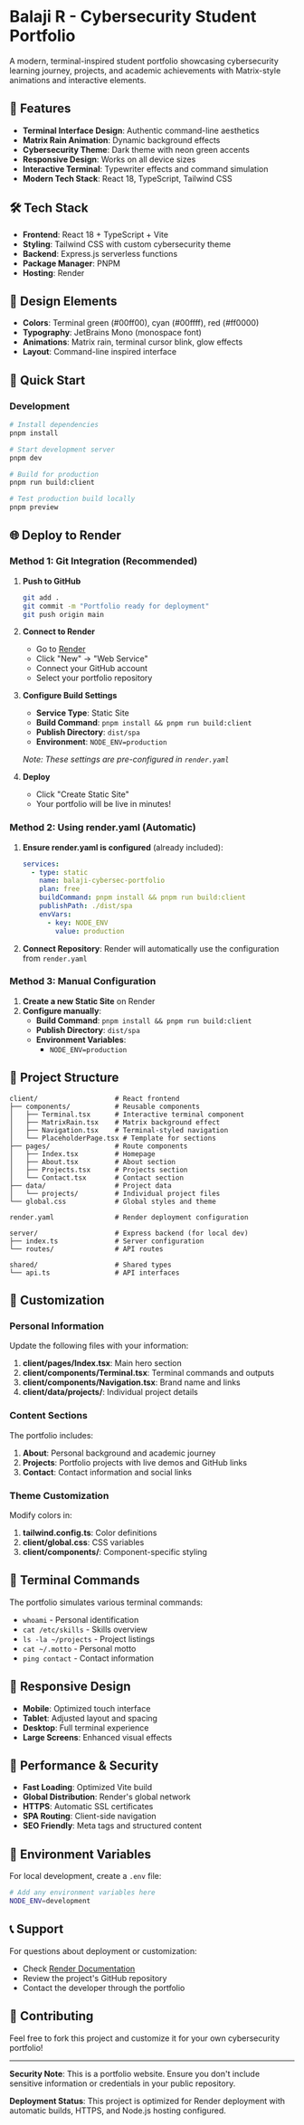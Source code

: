# Balaji R - Cybersecurity Student Portfolio

A modern, terminal-inspired student portfolio showcasing cybersecurity learning journey, projects, and academic achievements with Matrix-style animations and interactive elements.

## 🚀 Features

- **Terminal Interface Design**: Authentic command-line aesthetics
- **Matrix Rain Animation**: Dynamic background effects
- **Cybersecurity Theme**: Dark theme with neon green accents
- **Responsive Design**: Works on all device sizes
- **Interactive Terminal**: Typewriter effects and command simulation
- **Modern Tech Stack**: React 18, TypeScript, Tailwind CSS

## 🛠️ Tech Stack

- **Frontend**: React 18 + TypeScript + Vite
- **Styling**: Tailwind CSS with custom cybersecurity theme
- **Backend**: Express.js serverless functions
- **Package Manager**: PNPM
- **Hosting**: Render

## 🎨 Design Elements

- **Colors**: Terminal green (#00ff00), cyan (#00ffff), red (#ff0000)
- **Typography**: JetBrains Mono (monospace font)
- **Animations**: Matrix rain, terminal cursor blink, glow effects
- **Layout**: Command-line inspired interface

## 🚀 Quick Start

### Development

```bash
# Install dependencies
pnpm install

# Start development server
pnpm dev

# Build for production
pnpm run build:client

# Test production build locally
pnpm preview
```

## 🌐 Deploy to Render

### Method 1: Git Integration (Recommended)

1. **Push to GitHub**
   ```bash
   git add .
   git commit -m "Portfolio ready for deployment"
   git push origin main
   ```

2. **Connect to Render**
   - Go to [Render](https://render.com)
   - Click "New" → "Web Service"
   - Connect your GitHub account
   - Select your portfolio repository

3. **Configure Build Settings**
   - **Service Type**: Static Site
   - **Build Command**: `pnpm install && pnpm run build:client`
   - **Publish Directory**: `dist/spa`
   - **Environment**: `NODE_ENV=production`

   *Note: These settings are pre-configured in `render.yaml`*

4. **Deploy**
   - Click "Create Static Site"
   - Your portfolio will be live in minutes!

### Method 2: Using render.yaml (Automatic)

1. **Ensure render.yaml is configured** (already included):
   ```yaml
   services:
     - type: static
       name: balaji-cybersec-portfolio
       plan: free
       buildCommand: pnpm install && pnpm run build:client
       publishPath: ./dist/spa
       envVars:
         - key: NODE_ENV
           value: production
   ```

2. **Connect Repository**: Render will automatically use the configuration from `render.yaml`

### Method 3: Manual Configuration

1. **Create a new Static Site** on Render
2. **Configure manually**:
   - **Build Command**: `pnpm install && pnpm run build:client`
   - **Publish Directory**: `dist/spa`
   - **Environment Variables**:
     - `NODE_ENV=production`

## 📁 Project Structure

```
client/                   # React frontend
├── components/           # Reusable components
│   ├── Terminal.tsx      # Interactive terminal component
│   ├── MatrixRain.tsx    # Matrix background effect
│   ├── Navigation.tsx    # Terminal-styled navigation
│   └── PlaceholderPage.tsx # Template for sections
├── pages/                # Route components
│   ├── Index.tsx         # Homepage
│   ├── About.tsx         # About section
│   ├── Projects.tsx      # Projects section
│   └── Contact.tsx       # Contact section
├── data/                 # Project data
│   └── projects/         # Individual project files
└── global.css            # Global styles and theme

render.yaml               # Render deployment configuration

server/                   # Express backend (for local dev)
├── index.ts              # Server configuration
└── routes/               # API routes

shared/                   # Shared types
└── api.ts                # API interfaces
```

## 🎯 Customization

### Personal Information

Update the following files with your information:

1. **client/pages/Index.tsx**: Main hero section
2. **client/components/Terminal.tsx**: Terminal commands and outputs
3. **client/components/Navigation.tsx**: Brand name and links
4. **client/data/projects/**: Individual project details

### Content Sections

The portfolio includes:

1. **About**: Personal background and academic journey
2. **Projects**: Portfolio projects with live demos and GitHub links
3. **Contact**: Contact information and social links

### Theme Customization

Modify colors in:

1. **tailwind.config.ts**: Color definitions
2. **client/global.css**: CSS variables
3. **client/components/**: Component-specific styling

## 🔧 Terminal Commands

The portfolio simulates various terminal commands:

- `whoami` - Personal identification
- `cat /etc/skills` - Skills overview
- `ls -la ~/projects` - Project listings
- `cat ~/.motto` - Personal motto
- `ping contact` - Contact information

## 📱 Responsive Design

- **Mobile**: Optimized touch interface
- **Tablet**: Adjusted layout and spacing
- **Desktop**: Full terminal experience
- **Large Screens**: Enhanced visual effects

## 🚦 Performance & Security

- **Fast Loading**: Optimized Vite build
- **Global Distribution**: Render's global network
- **HTTPS**: Automatic SSL certificates
- **SPA Routing**: Client-side navigation
- **SEO Friendly**: Meta tags and structured content

## 🔧 Environment Variables

For local development, create a `.env` file:

```bash
# Add any environment variables here
NODE_ENV=development
```

## 📞 Support

For questions about deployment or customization:

- Check [Render Documentation](https://render.com/docs)
- Review the project's GitHub repository
- Contact the developer through the portfolio

## 🤝 Contributing

Feel free to fork this project and customize it for your own cybersecurity portfolio!

---

**Security Note**: This is a portfolio website. Ensure you don't include sensitive information or credentials in your public repository.

**Deployment Status**: This project is optimized for Render deployment with automatic builds, HTTPS, and Node.js hosting configured.
